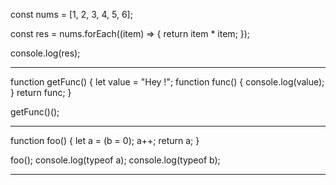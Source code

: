 const nums = [1, 2, 3, 4, 5, 6];

const res = nums.forEach((item) => {
return item \* item;
});

console.log(res);

---

function getFunc() {
let value = "Hey !";
function func() {
console.log(value);
}
return func;
}

getFunc()();

---

function foo() {
let a = (b = 0);
a++;
return a;
}

foo();
console.log(typeof a);
console.log(typeof b);

---
